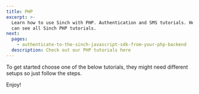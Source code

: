 ```yaml
---
title: PHP
excerpt: >-
  Learn how to use Sinch with PHP. Authentication and SMS tutorials. Here you
  can see all Sinch PHP tutorials.
next:
  pages:
    - authenticate-to-the-sinch-javascript-sdk-from-your-php-backend
  description: Check out our PHP tutorials here
---
```

To get started choose one of the below tutorials, they might need different setups so just follow the steps.

Enjoy!


